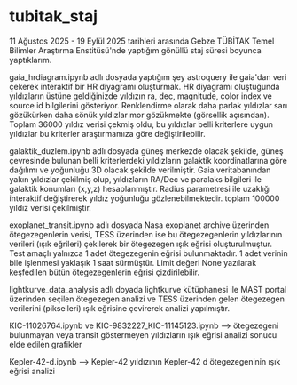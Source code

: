 # tubitak_staj

11 Ağustos 2025 - 19 Eylül 2025 tarihleri arasında Gebze TÜBİTAK Temel Bilimler Araştırma Enstitüsü'nde yaptığım gönüllü staj süresi boyunca yaptıklarım.

gaia_hrdiagram.ipynb adlı dosyada yaptığım şey astroquery ile gaia'dan veri çekerek interaktif bir HR diyagramı oluşturmak. HR diyagramı oluştuğunda yıldızların üstüne geldiğinizde yıldızın ra, dec, magnitude, color index ve source id bilgilerini gösteriyor. Renklendirme olarak daha parlak yıldızlar sarı gözükürken daha sönük yıldızlar mor gözükmekte (görsellik açısından). Toplam 36000 yıldız verisi çekmiş oldu, bu yıldızlar belli kriterlere uygun yıldızlar bu kriterler araştırmamıza göre değiştirilebilir.

galaktik_duzlem.ipynb adlı dosyada güneş merkezde olacak şekilde, güneş çevresinde bulunan belli kriterlerdeki yıldızların galaktik koordinatlarına göre dağılımı ve yoğunluğu 3D olacak şekilde verilmiştir. Gaia veritabanından yakın yıldızlar çekilmiş olup, yıldızların RA/Dec ve paralaks bilgileri ile galaktik konumları (x,y,z) hesaplanmıştır. Radius parametresi ile uzaklığı interaktif değiştirerek yıldız yoğunluğu gözlenebilmektedir. toplam 100000 yıldız verisi çekilmiştir.

exoplanet_transit.ipynb adlı dosyada Nasa exoplanet archive üzerinden ötegezegenlerin verisi, TESS üzerinden ise bu ötegezegenlerin yıldızlarının verileri (ışık eğrileri) çekilerek bir ötegezegen ışık eğrisi oluşturulmuştur. Test amaçlı yalnızca 1 adet ötegezegenin eğrisi bulunmaktadır. 1 adet verinin bile işlenmesi yaklaşık 1 saat sürmüştür. Limit değeri None yazılarak keşfedilen bütün ötegezegenlerin eğrisi çizdirilebilir.

lightkurve_data_analysis adlı doyada lightkurve kütüphanesi ile MAST portal üzerinden seçilen ötegezegen analizi ve TESS üzerinden gelen ötegezegen verilerini (pikselleri) ışık eğrisine çevirerek analizi yapılmıştır.

KIC-11026764.ipynb ve KIC-9832227_KIC-11145123.ipynb --> ötegezegeni bulunmayan veya transit göstermeyen yıldızların ışık eğrisi analizi sonucu elde edilen grafikler

Kepler-42-d.ipynb --> Kepler-42 yıldızının Kepler-42 d ötegezegeninin ışık eğrisi analizi
